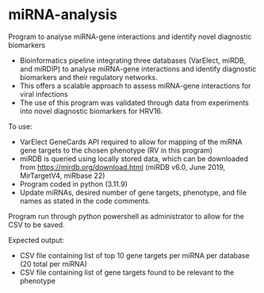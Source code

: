 # miRNA-analysis
Program to analyse miRNA-gene interactions and identify novel diagnostic biomarkers

- Bioinformatics pipeline integrating three databases (VarElect, miRDB, and miRDIP) to analyse miRNA-gene interactions and identify diagnostic biomarkers and their regulatory networks.
- This offers a scalable approach to assess miRNA-gene interactions for viral infections
- The use of this program was validated through data from experiments into novel diagnostic biomarkers for HRV16.

To use:
- VarElect GeneCards API required to allow for mapping of the miRNA gene targets to the chosen phenotype (RV in this program)
- miRDB is queried using locally stored data, which can be downloaded from https://mirdb.org/download.html (miRDB v6.0, June 2019, MirTargetV4, miRbase 22)
- Program coded in python (3.11.9)
- Update miRNAs, desired number of gene targets, phenotype, and file names as stated in the code comments.

Program run through python powershell as administrator to allow for the CSV to be saved.

Expected output:
- CSV file containing list of top 10 gene targets per miRNA per database (20 total per miRNA)
- CSV file containing list of gene targets found to be relevant to the phenotype 
